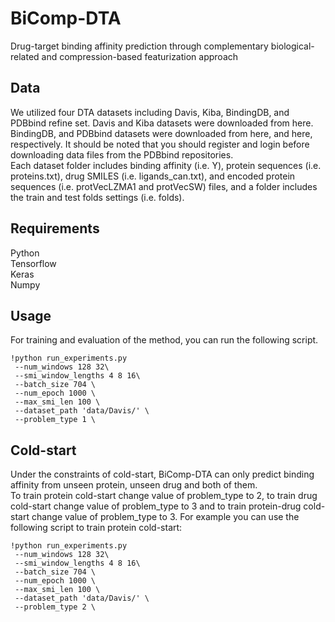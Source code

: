 # BiComp-DTA
Drug-target binding affinity prediction through complementary biological-related and compression-based featurization approach

## Data
We utilized four DTA datasets including Davis, Kiba, BindingDB, and PDBbind refine set. Davis and Kiba datasets were downloaded from here. BindingDB, and PDBbind datasets were downloaded from here, and here, respectively. It should be noted that you should register and login before downloading data files from the PDBbind repositories.
<br/>
Each dataset folder includes binding affinity (i.e. Y), protein sequences (i.e. proteins.txt), drug SMILES (i.e. ligands_can.txt), and encoded protein sequences (i.e. protVecLZMA1 and protVecSW) files, and a folder includes the train and test folds settings (i.e. folds).

## Requirements
Python <br/>
Tensorflow <br/>
Keras <br/>
Numpy <br/>

## Usage
For training and evaluation of the method, you can run the following script.
```
!python run_experiments.py
 --num_windows 128 32\
 --smi_window_lengths 4 8 16\
 --batch_size 704 \
 --num_epoch 1000 \ 
 --max_smi_len 100 \
 --dataset_path 'data/Davis/' \
 --problem_type 1 \
```

## Cold-start
Under the constraints of cold-start, BiComp-DTA can only predict binding affinity from unseen protein, unseen drug and both of them. <br/>
To train protein cold-start change value of problem_type to 2, to train drug cold-start change value of problem_type to 3 and to train protein-drug cold-start change value of problem_type to 3. For example you can use the following script to train protein cold-start:
```
!python run_experiments.py
 --num_windows 128 32\
 --smi_window_lengths 4 8 16\
 --batch_size 704 \
 --num_epoch 1000 \ 
 --max_smi_len 100 \
 --dataset_path 'data/Davis/' \
 --problem_type 2 \
```
